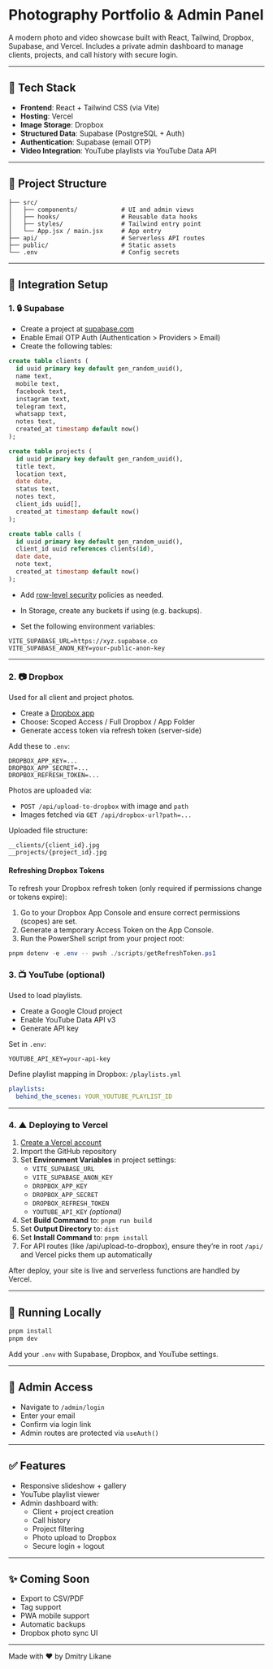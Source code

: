 # Photography Portfolio & Admin Panel

A modern photo and video showcase built with React, Tailwind, Dropbox, Supabase, and Vercel. Includes a private admin dashboard to manage clients, projects, and call history with secure login.

---

## 🧱 Tech Stack

- **Frontend**: React + Tailwind CSS (via Vite)
- **Hosting**: Vercel
- **Image Storage**: Dropbox
- **Structured Data**: Supabase (PostgreSQL + Auth)
- **Authentication**: Supabase (email OTP)
- **Video Integration**: YouTube playlists via YouTube Data API

---

## 📁 Project Structure

```
├── src/
│   ├── components/            # UI and admin views
│   ├── hooks/                 # Reusable data hooks
│   ├── styles/                # Tailwind entry point
│   └── App.jsx / main.jsx     # App entry
├── api/                       # Serverless API routes
├── public/                    # Static assets
└── .env                       # Config secrets
```

---

## 🔌 Integration Setup

### 1. 🔒 Supabase

- Create a project at [supabase.com](https://supabase.com)
- Enable Email OTP Auth (Authentication > Providers > Email)
- Create the following tables:

```sql
create table clients (
  id uuid primary key default gen_random_uuid(),
  name text,
  mobile text,
  facebook text,
  instagram text,
  telegram text,
  whatsapp text,
  notes text,
  created_at timestamp default now()
);

create table projects (
  id uuid primary key default gen_random_uuid(),
  title text,
  location text,
  date date,
  status text,
  notes text,
  client_ids uuid[],
  created_at timestamp default now()
);

create table calls (
  id uuid primary key default gen_random_uuid(),
  client_id uuid references clients(id),
  date date,
  note text,
  created_at timestamp default now()
);
```

- Add [row-level security](https://supabase.com/docs/guides/auth/row-level-security) policies as needed.

- In Storage, create any buckets if using (e.g. backups).

- Set the following environment variables:

```
VITE_SUPABASE_URL=https://xyz.supabase.co
VITE_SUPABASE_ANON_KEY=your-public-anon-key
```

---

### 2. 📷 Dropbox

Used for all client and project photos.

- Create a [Dropbox app](https://www.dropbox.com/developers/apps)
- Choose: Scoped Access / Full Dropbox / App Folder
- Generate access token via refresh token (server-side)

Add these to `.env`:

```
DROPBOX_APP_KEY=...
DROPBOX_APP_SECRET=...
DROPBOX_REFRESH_TOKEN=...
```

Photos are uploaded via:
- `POST /api/upload-to-dropbox` with image and `path`
- Images fetched via `GET /api/dropbox-url?path=...`

Uploaded file structure:
```
__clients/{client_id}.jpg
__projects/{project_id}.jpg
```

#### Refreshing Dropbox Tokens

To refresh your Dropbox refresh token (only required if permissions change or tokens expire):

1. Go to your Dropbox App Console and ensure correct permissions (scopes) are set.
2. Generate a temporary Access Token on the App Console.
3. Run the PowerShell script from your project root:

```powershell
pnpm dotenv -e .env -- pwsh ./scripts/getRefreshToken.ps1
```

### 3. 📺 YouTube (optional)

Used to load playlists.

- Create a Google Cloud project
- Enable YouTube Data API v3
- Generate API key

Set in `.env`:

```
YOUTUBE_API_KEY=your-api-key
```

Define playlist mapping in Dropbox: `/playlists.yml`
```yml
playlists:
  behind_the_scenes: YOUR_YOUTUBE_PLAYLIST_ID
```

---

### 4. ▲ Deploying to Vercel

1. [Create a Vercel account](https://vercel.com)
2. Import the GitHub repository
3. Set **Environment Variables** in project settings:
    - `VITE_SUPABASE_URL`
    - `VITE_SUPABASE_ANON_KEY`
    - `DROPBOX_APP_KEY`
    - `DROPBOX_APP_SECRET`
    - `DROPBOX_REFRESH_TOKEN`
    - `YOUTUBE_API_KEY` *(optional)*
4. Set **Build Command** to: `pnpm run build`
5. Set **Output Directory** to: `dist`
6. Set **Install Command** to: `pnpm install`
7. For API routes (like /api/upload-to-dropbox), ensure they’re in root `/api/` and Vercel picks them up automatically

After deploy, your site is live and serverless functions are handled by Vercel.

---

## 🚀 Running Locally

```bash
pnpm install
pnpm dev
```

Add your `.env` with Supabase, Dropbox, and YouTube settings.

---

## 🔐 Admin Access

- Navigate to `/admin/login`
- Enter your email
- Confirm via login link
- Admin routes are protected via `useAuth()`

---

## ✅ Features

- Responsive slideshow + gallery
- YouTube playlist viewer
- Admin dashboard with:
    - Client + project creation
    - Call history
    - Project filtering
    - Photo upload to Dropbox
    - Secure login + logout

---

## ✨ Coming Soon

- Export to CSV/PDF
- Tag support
- PWA mobile support
- Automatic backups
- Dropbox photo sync UI

---

Made with ❤️ by Dmitry Likane
